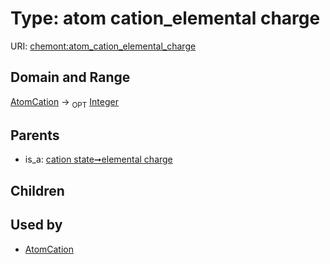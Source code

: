 
# Type: atom cation_elemental charge




URI: [chemont:atom_cation_elemental_charge](https://w3id.org/chemont/atom_cation_elemental_charge)


## Domain and Range

[AtomCation](AtomCation.md) ->  <sub>OPT</sub> [Integer](types/Integer.md)

## Parents

 *  is_a: [cation state➞elemental charge](cation_state_elemental_charge.md)

## Children


## Used by

 * [AtomCation](AtomCation.md)
